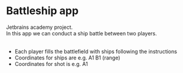 # Battleship app
Jetbrains academy project. <br> In this app we can conduct a ship battle between two players.
<br>
<table>
<tbody></tbody>
</table>

<ul>
<li>Each player fills the battlefield with ships following the instructions</li>
<li>Coordinates for ships are e.g. A1 B1 (range)</li>
<li>Coordinates for shot is e.g. A1</li>
</ul>